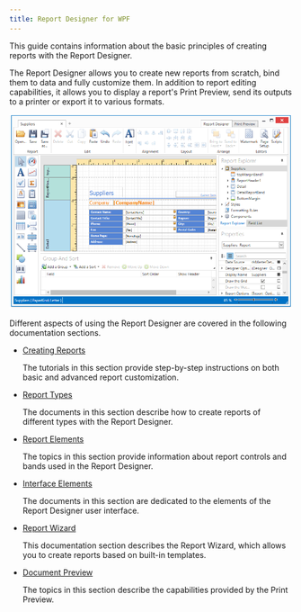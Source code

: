 ```yaml
---
title: Report Designer for WPF
---
```

This guide contains information about the basic principles of creating reports with the Report Designer.

The Report Designer allows you to create new reports from scratch, bind them to data and fully customize them. In addition to report editing capabilities, it allows you to display a report's Print Preview, send its outputs to a printer or export it to various formats.

![EndUserReportFDesignerForWPF](../../images/Img120311.png)

Different aspects of using the Report Designer are covered in the following documentation sections.
* [Creating Reports](../../../interface-elements-for-desktop/articles/report-designer/report-designer-for-wpf/creating-reports.md)
	
	The tutorials in this section provide step-by-step instructions on both basic and advanced report customization.
* [Report Types](../../../interface-elements-for-desktop/articles/report-designer/report-designer-for-wpf/report-types.md)
	
	The documents in this section describe how to create reports of different types with the Report Designer.
* [Report Elements](../../../interface-elements-for-desktop/articles/report-designer/report-designer-for-wpf/report-elements.md)
	
	The topics in this section provide information about report controls and bands used in the Report Designer.
* [Interface Elements](../../../interface-elements-for-desktop/articles/report-designer/report-designer-for-wpf/interface-elements.md)
	
	The documents in this section are dedicated to the elements of the Report Designer user interface.
* [Report Wizard](../../../interface-elements-for-desktop/articles/report-designer/report-designer-for-wpf/report-wizard.md)
	
	This documentation section describes the Report Wizard, which allows you to create reports based on built-in templates.
* [Document Preview](../../../interface-elements-for-desktop/articles/report-designer/report-designer-for-wpf/document-preview.md)
	
	The topics in this section describe the capabilities provided by the Print Preview.